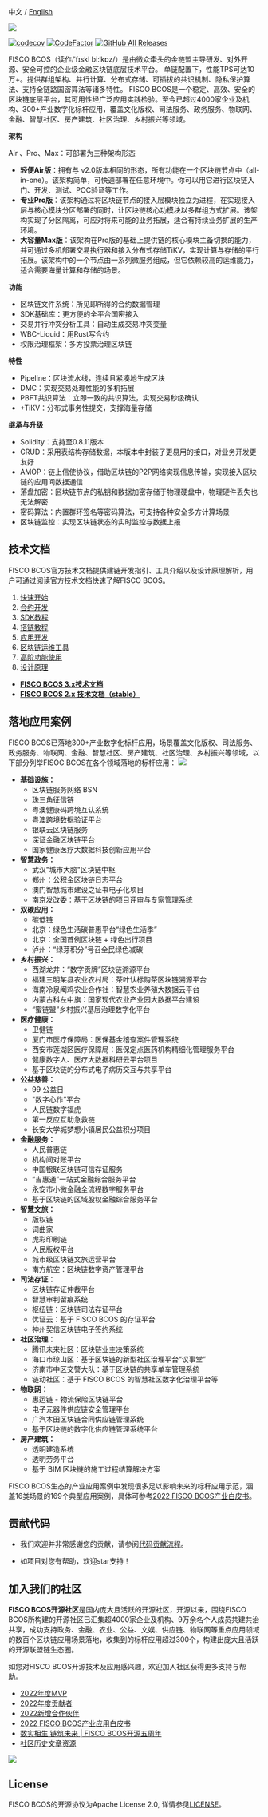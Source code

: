 中文 / [English](docs/README_EN.md)

![](./docs/FISCO_BCOS_Logo.svg)

[![codecov](https://codecov.io/gh/FISCO-BCOS/FISCO-BCOS/branch/master/graph/badge.svg)](https://codecov.io/gh/FISCO-BCOS/FISCO-BCOS)
[![CodeFactor](https://www.codefactor.io/repository/github/fisco-bcos/FISCO-BCOS/badge)](https://www.codefactor.io/repository/github/fisco-bcos/FISCO-BCOS)
[![GitHub All Releases](https://img.shields.io/github/downloads/FISCO-BCOS/FISCO-BCOS/total.svg)](https://github.com/FISCO-BCOS/FISCO-BCOS)

FISCO BCOS（读作/ˈfɪskl  bi:ˈkɒz/）是由微众牵头的金链盟主导研发、对外开源、安全可控的企业级金融区块链底层技术平台。
单链配置下，性能TPS可达10万+。提供群组架构、并行计算、分布式存储、可插拔的共识机制、隐私保护算法、支持全链路国密算法等诸多特性。
FISCO BCOS是一个稳定、高效、安全的区块链底层平台，其可用性经广泛应用实践检验。至今已超过4000家企业及机构、300+产业数字化标杆应用，覆盖文化版权、司法服务、政务服务、物联网、金融、智慧社区、房产建筑、社区治理、乡村振兴等领域。

**架构**

Air 、Pro、Max：可部署为三种架构形态

- **轻便Air版**：拥有与 v2.0版本相同的形态，所有功能在一个区块链节点中（all-in-one）。该架构简单，可快速部署在任意环境中。你可以用它进行区块链入门、开发、测试、POC验证等工作。
- **专业Pro版**：该架构通过将区块链节点的接入层模块独立为进程，在实现接入层与核心模块分区部署的同时，让区块链核心功模块以多群组方式扩展。该架构实现了分区隔离，可应对将来可能的业务拓展，适合有持续业务扩展的生产环境。
- **大容量Max版**：该架构在Pro版的基础上提供链的核心模块主备切换的能力，并可通过多机部署交易执行器和接入分布式存储TiKV，实现计算与存储的平行拓展。该架构中的一个节点由一系列微服务组成，但它依赖较高的运维能力，适合需要海量计算和存储的场景。

**功能**

- 区块链文件系统：所见即所得的合约数据管理
- SDK基础库：更方便的全平台国密接入
- 交易并行冲突分析工具：自动生成交易冲突变量
- WBC-Liquid：用Rust写合约
- 权限治理框架：多方投票治理区块链

**特性**

- Pipeline：区块流水线，连续且紧凑地生成区块
- DMC：实现交易处理性能的多机拓展
- PBFT共识算法：立即一致的共识算法，实现交易秒级确认
- +TiKV：分布式事务性提交，支撑海量存储

**继承与升级**

- Solidity：支持至0.8.11版本
- CRUD：采用表结构存储数据，本版本中封装了更易用的接口，对业务开发更友好
- AMOP：链上信使协议，借助区块链的P2P网络实现信息传输，实现接入区块链的应用间数据通信
- 落盘加密：区块链节点的私钥和数据加密存储于物理硬盘中，物理硬件丢失也无法解密
- 密码算法：内置群环签名等密码算法，可支持各种安全多方计算场景
- 区块链监控：实现区块链状态的实时监控与数据上报

## 技术文档
FISCO BCOS官方技术文档提供建链开发指引、工具介绍以及设计原理解析，用户可通过阅读官方技术文档快速了解FISCO BCOS。
1. [快速开始](https://fisco-bcos-doc.readthedocs.io/zh_CN/latest/docs/quick_start/hardware_requirements.html)
2. [合约开发](https://fisco-bcos-doc.readthedocs.io/zh_CN/latest/docs/contract_develop/solidity_develop.html)
3. [SDK教程](https://fisco-bcos-doc.readthedocs.io/zh_CN/latest/docs/sdk/index.html)
4. [搭链教程](https://fisco-bcos-doc.readthedocs.io/zh_CN/latest/docs/tutorial/air/index.html)
5. [应用开发](https://fisco-bcos-doc.readthedocs.io/zh_CN/latest/docs/develop/index.html)
6. [区块链运维工具](https://fisco-bcos-doc.readthedocs.io/zh_CN/latest/docs/operation_and_maintenance/build_chain.html)
7. [高阶功能使用](https://fisco-bcos-doc.readthedocs.io/zh_CN/latest/docs/advanced_function/safety.html)
8. [设计原理](https://fisco-bcos-doc.readthedocs.io/zh_CN/latest/docs/design/architecture.html)

- **[FISCO BCOS 3.x技术文档](https://fisco-bcos-doc.readthedocs.io/zh_CN/latest/)**
- **[FISCO BCOS 2.x 技术文档（stable）](https://fisco-bcos-documentation.readthedocs.io/zh_CN/latest/)**


## 落地应用案例

FISCO BCOS已落地300+产业数字化标杆应用，场景覆盖文化版权、司法服务、政务服务、物联网、金融、智慧社区、房产建筑、社区治理、乡村振兴等领域，以下部分列举FISOC BCOS在各个领域落地的标杆应用：
![](./docs/applications.png)
- **基础设施：**
  - 区块链服务网络 BSN
  - 珠三角征信链 
  - 粤澳健康码跨境互认系统 
  - 粤澳跨境数据验证平台
  - 银联云区块链服务 
  - 深证金融区块链平台
  - 国家健康医疗大数据科技创新应用平台
- **智慧政务：**
  - 武汉"城市大脑"区块链中枢
  - 郑州：公积金区块链日志平台
  - 澳门智慧城市建设之证书电子化项目
  - 南京发改委：基于区块链的项目评审与专家管理系统
- **双碳应用：**
  - 碳低链
  - 北京：绿色生活碳普惠平台“绿色生活季”
  - 北京：全国首例区块链 + 绿色出行项目
  - 泸州：“绿芽积分”号召全民绿色减碳
- **乡村振兴：**
  - 西湖龙井：“数字贡牌”区块链溯源平台
  - 福建三明某县农业农村局：茶叶认标购茶区块链溯源平台
  - 海南冷泉阉鸡农业合作社：智慧农业养殖大数据云平台
  - 内蒙古科左中旗：国家现代农业产业园大数据平台建设
  - “蜜链盟”乡村振兴基层治理数字化平台
- **医疗健康：**
  - 卫健链
  - 厦门市医疗保障局：医保基金稽查案件管理系统
  - 西安市莲湖区医疗保障局：医保定点医药机构精细化管理服务平台
  - 健康数字人、医疗大数据科研云平台项目
  - 基于区块链的分布式电子病历交互与共享平台
- **公益慈善：**
  - 99 公益日
  - "数字心作”平台
  - 人民链数字福虎
  - 第一反应互助急救链
  - 长安大学城梦想小镇居民公益积分项目
- **金融服务：**
  - 人民普惠链
  - 机构间对账平台
  - 中国银联区块链可信存证服务
  - “吉惠通”一站式金融综合服务平台
  - 永安市小微金融全流程数字服务平台
  - 基于区块链的区域股权金融综合服务平台
- **智慧文旅：**
  - 版权链
  - 词曲家
  - 虎彩印刷链
  - 人民版权平台
  - 城市级区块链文旅运营平台
  - 南方航空：区块链数字资产管理平台
- **司法存证：** 
  - 区块链存证仲裁平台
  - 智慧审判留痕系统
  - 枢纽链：区块链司法存证平台
  - 优证云：基于 FISCO BCOS 的存证平台
  - 神州契信区块链电子签约系统
- **社区治理：**
  - 腾讯未来社区：区块链业主决策系统
  - 海口市琼山区：基于区块链的新型社区治理平台“议事堂” 
  - 济南市中区交警大队：基于区块链的共享单车管理系统
  - 链动社区：基于 FISCO BCOS 的智慧社区数字化治理平台等
- **物联网：**
  - 惠运链 - 物流保险区块链平台
  - 电子元器件供应链安全管理平台
  - 广汽本田区块链合同供应链管理系统
  - 基于区块链的数字化供应链管理系统平台
- **房产建筑：**
  - 透明建造系统
  - 透明劳务平台
  - 基于 BIM 区块链的施工过程结算解决方案

FISCO BCOS生态的产业应用案例中发现很多足以影响未来的标杆应用示范，涵盖16类场景的169个典型应用案例，具体可参考[2022 FISCO BCOS产业白皮书](https://mp.weixin.qq.com/s/hERIQbnkd_-uAMVRx7Q6WQ)。

## 贡献代码

- 我们欢迎并非常感谢您的贡献，请参阅[代码贡献流程](https://fisco-bcos-doc.readthedocs.io/zh_CN/latest/docs/community/pr.html#)。

- 如项目对您有帮助，欢迎star支持！

## 加入我们的社区

**FISCO BCOS开源社区**是国内庞大且活跃的开源社区，开源以来，围绕FISCO BCOS所构建的开源社区已汇集超4000家企业及机构、9万余名个人成员共建共治共享，成功支持政务、金融、农业、公益、文娱、供应链、物联网等重点应用领域的数百个区块链应用场景落地，收集到的标杆应用超过300个，构建出庞大且活跃的开源联盟链生态圈。

如您对FISCO BCOS开源技术及应用感兴趣，欢迎加入社区获得更多支持与帮助。
- [2022年度MVP](https://fisco-bcos-doc.readthedocs.io/zh_CN/latest/docs/community/MVP_list_new.html)
- [2022年度贡献者](https://fisco-bcos-doc.readthedocs.io/zh_CN/latest/docs/community/contributor_list_new.html)
- [2022新增合作伙伴](https://mp.weixin.qq.com/s/ES8ZpkfywKELv0DZZrG6eQ)
- [2022 FISCO BCOS产业应用白皮书](https://mp.weixin.qq.com/s/hERIQbnkd_-uAMVRx7Q6WQ)
- [数实相生 链筑未来 | FISCO BCOS开源五周年](https://mp.weixin.qq.com/s/LjkpIucm6gfSp-UdEJW1mw)
- [社区历史文章资源](https://fisco-bcos-doc.readthedocs.io/zh_CN/latest/docs/articles/index.html)


![](https://raw.githubusercontent.com/FISCO-BCOS/LargeFiles/master/images/QR_image.png)

## License

FISCO BCOS的开源协议为Apache License 2.0, 详情参见[LICENSE](LICENSE)。
